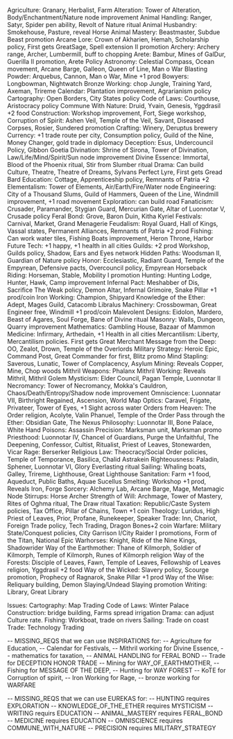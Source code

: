 Agriculture: Granary, Herbalist, Farm
Alteration: Tower of Alteration, Body/Enchantment/Nature node improvement
Animal Handling: Ranger, Satyr, Spider pen ability, Revolt of Nature ritual
Animal Husbandry: Smokehouse, Pasture, reveal Horse
Animal Mastery: Beastmaster, Subdue Beast promotion
Arcane Lore: Crown of Akharien, Hemah, Scholarship policy, First gets GreatSage, Spell extension II promotion
Archery: Archery range, Archer, Lumbermill, buff to chopping
Arete: Bambur, Mines of GalDur, Guerilla II promotion, Arete Policy
Astronomy: Celestial Compass, Ocean movement, Arcane Barge, Galleon, Queen of Line, Man o War
Blasting Powder: Arquebus, Cannon, Man o War, Mine +1 prod
Bowyers: Longbowman, Nightwatch
Bronze Working: chop Jungle, Training Yard, Axeman, Trireme
Calendar: Plantation improvement, Agrarianism policy
Cartography: Open Borders, City States policy
Code of Laws: Courthouse, Aristocracy policy
Commune With Nature: Druid, Yvain, Genesis, Yggdrasil +2 food
Construction: Workshop improvement, Fort, Siege workshop, 
Corruption of Spirit: Ashen Veil, Temple of the Veil, Savant, Diseased Corpses, Rosier, Sundered promotion
Crafting: Winery, Deruptus brewery
Currency: +1 trade route per city, Consumption policy, Guild of the Nine, Money Changer, gold trade in diplomacy
Deception: Esus, Undercouncil Policy, Gibbon Goetia
Divination: Shrine of Sirona, Tower of Divination, Law/Life/Mind/Spirit/Sun node improvement
Divine Essence: Immortal, Blood of the Phoenix ritual, Stir from Slumber ritual
Drama: Can build Culture, Theatre, Theatre of Dreams, Sylvans Perfect Lyre, First gets Gread Bard
Education: Cottage, Apprenticeship policy, Remnants of Patria +2
Elementalism: Tower of Elements, Air/Earth/Fire/Water node
Engineering: City of a Thousand Slums, Guild of Hammers, Queen of the Line, Windmill improvement, +1 road movement
Exploration: can build road
Fanaticism: Crusader, Paramander, Stygian Guard, Mercurian Gate, Altar of Luonnotar V, Crusade policy
Feral Bond: Grove, Baron Duin, Kitha Kyriel
Festivals: Carnival, Market, Grand Menagerie
Feudalism: Royal Guard, Hall of Kings, Vassal states, Permanent Alliances, Remnants of Patria +2 prod
Fishing: Can work water tiles, Fishing Boats improvement, Heron Throne, Harbor
Future Tech: +1 happy, +1 health in all cities
Guilds: +2 prod Workshop, Guilds policy, Shadow, Ears and Eyes network
Hidden Paths: Woodsman II, Guardian of Nature policy
Honor: Ecclesiastic, Radiant Guard, Temple of the Empyrean, Defensive pacts, Overcouncil policy, Empyrean
Horseback Riding: Horseman, Stable, Mobility I promotion
Hunting: Hunting Lodge, Hunter, Hawk, Camp improvement
Infernal Pact: Meshabber of Dis, Sacrifice The Weak policy, Demon Altar, Infernal Grimoire, Snake Pillar +1 prod/coin
Iron Working: Champion, Shipyard
Knowledge of the Ether: Adept, Mages Guild, Catacomb Libralus
Machinery: Crossbowman, Great Engineer free, Windmill +1 prod/coin
Malevolent Designs: Eidolon, Mardero, Beast of Agares, Soul Forge, Bane of Divine ritual
Masonry: Walls, Dungeon, Quarry improvement
Mathematics: Gambling House, Bazaar of Mammon
Medicine: Infirmary, Arthedain, +1 Health in all cities
Mercantilism: Liberty, Mercantilism policies. First gets Great Merchant
Message from the Deep: OO, Zealot, Drown, Temple of the Overlords
Military Strategy: Heroic Epic, Command Post, Great Commander for first, Blitz promo
Mind Stapling: Saverous, Lunatic, Tower of Complacency, Asylum
Mining: Reveals Copper, Mine, Chop woods
Mithril Weapons: Phalanx
Mithril Working: Reveals Mithril, Mithril Golem
Mysticism: Elder Council, Pagan Temple, Luonnotar II
Necromancy: Tower of Necromancy, Mokka's Cauldron, Chaos/Death/Entropy/Shadow node improvement
Omniscience: Luonnatar VII, Birthright Regained, Ascension, World Map
Optics: Caravel, Frigate, Privateer, Tower of Eyes, +1 Sight across water
Orders from Heaven: The Order religion, Acolyte, Valin Phanuel, Temple of the Order
Pass through the Ether: Obsidian Gate, The Nexus
Philosophy: Luonnotar III, Bone Palace, White Hand
Poisons: Assassin
Precision: Marksman unit, Marksman promo
Priesthood: Luonnotar IV, Chancel of Guardians, Purge the Unfaithful, The Deepening, Confessor, Cultist, Ritualist, Priest of Leaves, Stonewarden, Vicar
Rage: Berserker
Religious Law: Theocracy/Social Order policies, Temple of Temporance, Basilica, Chalid Astrakein
Righteousness: Paladin, Sphener, Luonnotar VI, Glory Everlasting ritual
Sailing: Whaling boats, Galley, Trireme, Lighthouse, Great Lighthouse
Sanitation: Farm +1 food, Aqueduct, Public Baths, Aquae Sucellus
Smelting: Workshop +1 prod, Reveals Iron, Forge
Sorcery: Alchemy Lab, Arcane Barge, Mage, Metamagic Node
Stirrups: Horse Archer
Strength of Will: Archmage, Tower of Mastery, Rites of Oghma ritual, The Draw ritual
Taxation: Republic/Caste System policies, Tax Office, Pillar of Chains, Town +1 coin
Theology: Luridus, High Priest of Leaves, Prior, Profane, Runekeeper, Speaker
Trade: Inn, Chariot, Foreign Trade policy, Tech Trading, Dragon Bones+2 coin
Warfare: Military State/Conquest policies, City Garrison I/City Raider I promotions, Form of the Titan, National Epic
Warhorses: Knight, Ride of the Nine Kings, Shadowrider
Way of the Earthmother: Thane of Kilmorph, Soldier of Kilmorph, Temple of Kilmorph, Runes of Kilmorph religion
Way of the Forests: Disciple of Leaves, Fawn, Temple of Leaves, Fellowship of Leaves religion, Yggdrasil +2 food
Way of the Wicked: Slavery policy, Scourge promotion, Prophecy of Ragnarok, Snake Pillar +1 prod
Way of the Wise: Reliquary building, Demon Slaying/Undead Slaying promotion
Writing: Library, Great Library

Issues:
Cartography: Map Trading
Code of Laws: Winter Palace
Construction: bridge building, Farms spread irrigation
Drama: can adjust Culture rate.
Fishing: Workboat, trade on rivers
Sailing: Trade on coast
Trade: Technology Trading

-- MISSING_REQS that we can use INSPIRATIONS for: 
-- Agriculture for Education, 
-- Calendar for Festivals,
-- Mithril working for Divine Essence, 
-- mathematics for taxation,
-- ANIMAL HANDLING for FERAL BOND
-- Trade for DECEPTION		HONOR 		TRADE
-- Mining for WAY_OF_EARTHMOTHER, 
-- Fishing for MESSAGE OF THE DEEP, 
-- Hunting for WAY FOREST
-- KoTE for Corruption of spirit, 
-- Iron Working for Rage,
-- bronze working for WARFARE

-- MISSING_REQS that we can use EUREKAS for:
-- HUNTING requires EXPLORATION
-- KNOWLEDGE_OF_THE_ETHER requires MYSTICISM
-- WRITING requirs EDUCATION
-- ANIMAL_MASTERY requires FERAL_BOND
-- MEDICINE requires EDUCATION
-- OMNISCIENCE requires COMMUNE_WITH_NATURE
-- PRECISION requires MILITARY_STRATEGY

